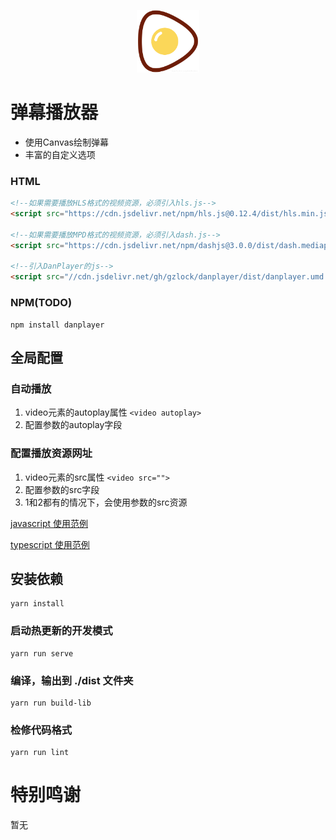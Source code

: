 <p align="center">
<img src="./logo.png" alt="DanPlayer" width="100">
</p>

# 弹幕播放器

- 使用Canvas绘制弹幕
- 丰富的自定义选项

### HTML
```html
<!--如果需要播放HLS格式的视频资源，必须引入hls.js-->
<script src="https://cdn.jsdelivr.net/npm/hls.js@0.12.4/dist/hls.min.js"></script>

<!--如果需要播放MPD格式的视频资源，必须引入dash.js-->
<script src="https://cdn.jsdelivr.net/npm/dashjs@3.0.0/dist/dash.mediaplayer.min.js"></script>

<!--引入DanPlayer的js-->
<script src="//cdn.jsdelivr.net/gh/gzlock/danplayer/dist/danplayer.umd.min.js"></script>

```

### NPM(TODO)
```
npm install danplayer
```

## 全局配置

### 自动播放
    
1. video元素的autoplay属性 `<video autoplay>`
2. 配置参数的autoplay字段
    
### 配置播放资源网址
    
1. video元素的src属性 `<video src="">`
2. 配置参数的src字段
3. 1和2都有的情况下，会使用参数的src资源

[javascript 使用范例](./README.js.md)

[typescript 使用范例](./README.ts.md)

## 安装依赖
```
yarn install
```

### 启动热更新的开发模式
```
yarn run serve
```

### 编译，输出到 ./dist 文件夹
```
yarn run build-lib
```

### 检修代码格式
```
yarn run lint
```

# 特别鸣谢
暂无

